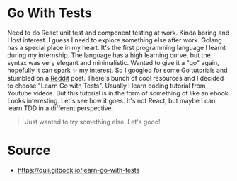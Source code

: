 # Go With Tests
Need to do React unit test and component testing at work. Kinda boring and I lost interest. I guess I need to explore something else after work. Golang has a special place in my heart. It's the first programming language I learnt during my internship. The language has a high learning curve, but the syntax was very elegant and minimalistic. Wanted to give it a "go" again, hopefully it can spark ✨ my interest. So I googled for some Go tutorials and stumbled on a [Reddit](https://www.reddit.com/r/golang/comments/t8owza/best_go_tutorials_in_town/) post. There's bunch of cool resources and I decided to choose "Learn Go with Tests". Usually I learn coding tutorial from Youtube videos. But this tutorial is in the form of something of like an ebook. Looks interesting. Let's see how it goes. It's not React, but maybe I can learn TDD in a different perspective.

> Just wanted to try something else. Let's gooo!

# Source
- https://quii.gitbook.io/learn-go-with-tests